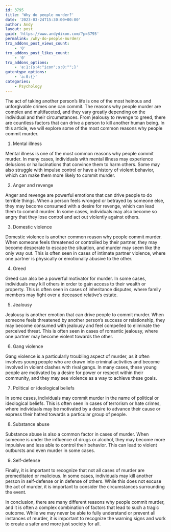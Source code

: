 ```yaml
---
id: 3795
title: 'Why do people murder?'
date: '2023-03-24T15:30:00+00:00'
author: Andy
layout: post
guid: 'https://www.andydixon.com/?p=3795'
permalink: /why-do-people-murder/
trx_addons_post_views_count:
    - '0'
trx_addons_post_likes_count:
    - '0'
trx_addons_options:
    - 'a:1:{s:4:"icon";s:0:"";}'
gutentype_options:
    - 'a:0:{}'
categories:
    - Psychology
---
```


The act of taking another person’s life is one of the most heinous and unforgivable crimes one can commit. The reasons why people murder are complex and multifaceted, and they vary greatly depending on the individual and their circumstances. From jealousy to revenge to greed, there are countless factors that can drive a person to kill another human being. In this article, we will explore some of the most common reasons why people commit murder.

1. Mental illness

Mental illness is one of the most common reasons why people commit murder. In many cases, individuals with mental illness may experience delusions or hallucinations that convince them to harm others. Some may also struggle with impulse control or have a history of violent behavior, which can make them more likely to commit murder.

2. Anger and revenge

Anger and revenge are powerful emotions that can drive people to do terrible things. When a person feels wronged or betrayed by someone else, they may become consumed with a desire for revenge, which can lead them to commit murder. In some cases, individuals may also become so angry that they lose control and act out violently against others.

3. Domestic violence

Domestic violence is another common reason why people commit murder. When someone feels threatened or controlled by their partner, they may become desperate to escape the situation, and murder may seem like the only way out. This is often seen in cases of intimate partner violence, where one partner is physically or emotionally abusive to the other.

4. Greed

Greed can also be a powerful motivator for murder. In some cases, individuals may kill others in order to gain access to their wealth or property. This is often seen in cases of inheritance disputes, where family members may fight over a deceased relative’s estate.

5. Jealousy

Jealousy is another emotion that can drive people to commit murder. When someone feels threatened by another person’s success or relationship, they may become consumed with jealousy and feel compelled to eliminate the perceived threat. This is often seen in cases of romantic jealousy, where one partner may become violent towards the other.

6. Gang violence

Gang violence is a particularly troubling aspect of murder, as it often involves young people who are drawn into criminal activities and become involved in violent clashes with rival gangs. In many cases, these young people are motivated by a desire for power or respect within their community, and they may see violence as a way to achieve these goals.

7. Political or ideological beliefs

In some cases, individuals may commit murder in the name of political or ideological beliefs. This is often seen in cases of terrorism or hate crimes, where individuals may be motivated by a desire to advance their cause or express their hatred towards a particular group of people.

8. Substance abuse

Substance abuse is also a common factor in cases of murder. When someone is under the influence of drugs or alcohol, they may become more impulsive and less able to control their behavior. This can lead to violent outbursts and even murder in some cases.

9. Self-defense

Finally, it is important to recognize that not all cases of murder are premeditated or malicious. In some cases, individuals may kill another person in self-defense or in defense of others. While this does not excuse the act of murder, it is important to consider the circumstances surrounding the event.

In conclusion, there are many different reasons why people commit murder, and it is often a complex combination of factors that lead to such a tragic outcome. While we may never be able to fully understand or prevent all instances of murder, it is important to recognize the warning signs and work to create a safer and more just society for all.